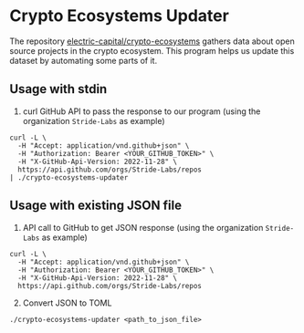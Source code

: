 # Crypto Ecosystems Updater

The repository [electric-capital/crypto-ecosystems](https://github.com/electric-capital/crypto-ecosystems) gathers data about open source projects in the crypto ecosystem.
This program helps us update this dataset by automating some parts of it.

## Usage with stdin
1. curl GitHub API to pass the response to our program (using the organization `Stride-Labs` as example)
```
curl -L \                                    
  -H "Accept: application/vnd.github+json" \
  -H "Authorization: Bearer <YOUR_GITHUB_TOKEN>" \
  -H "X-GitHub-Api-Version: 2022-11-28" \
  https://api.github.com/orgs/Stride-Labs/repos
| ./crypto-ecosystems-updater
```

## Usage with existing JSON file
1. API call to GitHub to get JSON response (using the organization `Stride-Labs` as example)
```
curl -L \                                    
  -H "Accept: application/vnd.github+json" \
  -H "Authorization: Bearer <YOUR_GITHUB_TOKEN>" \
  -H "X-GitHub-Api-Version: 2022-11-28" \
  https://api.github.com/orgs/Stride-Labs/repos
```

2. Convert JSON to TOML
```
./crypto-ecosystems-updater <path_to_json_file>
```
